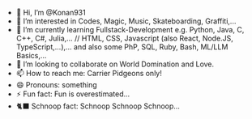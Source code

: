 - 👋 Hi, I’m @Konan931
- 👀 I’m interested in Codes, Magic, Music, Skateboarding, Graffiti,...
- 🌱 I’m currently learning Fullstack-Development e.g. Python, Java, C, C++, C#, Julia,... // HTML, CSS, Javascript (also React, Node.JS, TypeScript,...),... and also some PhP, SQL, Ruby, Bash, ML/LLM Basics,...
- 💞️ I’m looking to collaborate on World Domination and Love.
- 📫 How to reach me: Carrier Pidgeons only!
- 😄 Pronouns: something
- ⚡ Fun fact: Fun is overestimated...
- 🐈‍⬛ Schnoop fact: Schnoop Schnoop Schnoop...
<!---
Konan931/Konan931 is a ✨ special ✨ repository because its `README.md` (this file) appears on your GitHub profile.
You can click the Preview link to take a look at your changes.
--->
